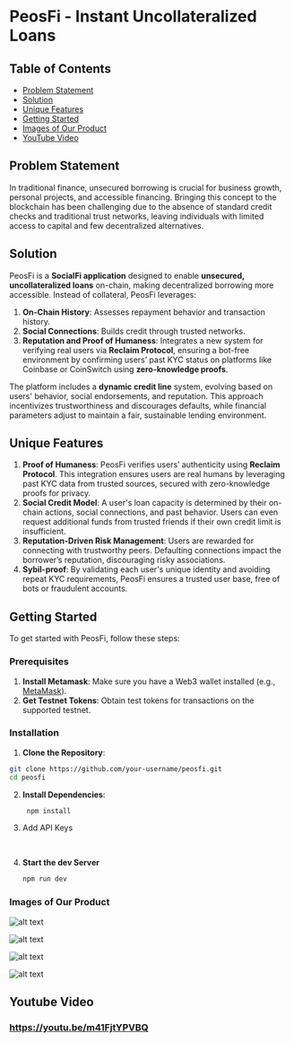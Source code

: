 # PeosFi - Instant Uncollateralized Loans

## Table of Contents
- [Problem Statement](#problem-statement)
- [Solution](#solution)
- [Unique Features](#unique-features)
- [Getting Started](#getting-started)
- [Images of Our Product](#images-of-our-product)
- [YouTube Video](#youtube-video)

## Problem Statement
In traditional finance, unsecured borrowing is crucial for business growth, personal projects, and accessible financing. Bringing this concept to the blockchain has been challenging due to the absence of standard credit checks and traditional trust networks, leaving individuals with limited access to capital and few decentralized alternatives.

## Solution
PeosFi is a **SocialFi application** designed to enable **unsecured, uncollateralized loans** on-chain, making decentralized borrowing more accessible. Instead of collateral, PeosFi leverages:
1. **On-Chain History**: Assesses repayment behavior and transaction history.
2. **Social Connections**: Builds credit through trusted networks.
3. **Reputation and Proof of Humaness**: Integrates a new system for verifying real users via **Reclaim Protocol**, ensuring a bot-free environment by confirming users’ past KYC status on platforms like Coinbase or CoinSwitch using **zero-knowledge proofs**.

The platform includes a **dynamic credit line** system, evolving based on users' behavior, social endorsements, and reputation. This approach incentivizes trustworthiness and discourages defaults, while financial parameters adjust to maintain a fair, sustainable lending environment.

## Unique Features
1. **Proof of Humaness**: PeosFi verifies users’ authenticity using **Reclaim Protocol**. This integration ensures users are real humans by leveraging past KYC data from trusted sources, secured with zero-knowledge proofs for privacy.
2. **Social Credit Model**: A user's loan capacity is determined by their on-chain actions, social connections, and past behavior. Users can even request additional funds from trusted friends if their own credit limit is insufficient.
3. **Reputation-Driven Risk Management**: Users are rewarded for connecting with trustworthy peers. Defaulting connections impact the borrower’s reputation, discouraging risky associations.
4. **Sybil-proof**: By validating each user's unique identity and avoiding repeat KYC requirements, PeosFi ensures a trusted user base, free of bots or fraudulent accounts.

## Getting Started
To get started with PeosFi, follow these steps:

### Prerequisites
1. **Install Metamask**: Make sure you have a Web3 wallet installed (e.g., [MetaMask](https://metamask.io/)).
2. **Get Testnet Tokens**: Obtain test tokens for transactions on the supported testnet.

### Installation
1.  **Clone the Repository**:
   ```bash
   git clone https://github.com/your-username/peosfi.git
   cd peosfi
   ```

2. **Install Dependencies**:
   ```bash
    npm install
    ```

3. Add API Keys

<br>

4. **Start the dev Server**
    ```bash
    npm run dev
    ```


### Images of Our Product

![alt text](./public/readme_img/land.png) 

![alt text](./public/readme_img/loan.png)

![alt text](./public/readme_img/reclaim.png) 

![alt text](./public/readme_img/social.png) 


## Youtube Video

### https://youtu.be/m41FjtYPVBQ